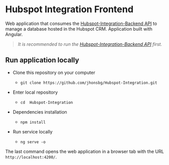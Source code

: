 # Hubspot Integration Frontend

Web application that consumes the [Hubspot-Integration-Backend API](https://github.com/jhonsbg/Hubspot-Integration-Backend) to manage a database hosted in the Hubspot CRM. Application built with Angular.

> *It is recommended to run the [Hubspot-Integration-Backend API](https://github.com/jhonsbg/Hubspot-Integration-Backend) first.*

## Run application locally

- Clone this repository on your computer 
	- `git clone https://github.com/jhonsbg/Hubspot-Integration.git`

- Enter local repository
	- `cd  Hubspot-Integration`

- Dependencies installation
	- `npm install`

- Run service locally
	- `ng serve -o`

The last command opens the web application in a browser tab with the URL `http://localhost:4200/`.
